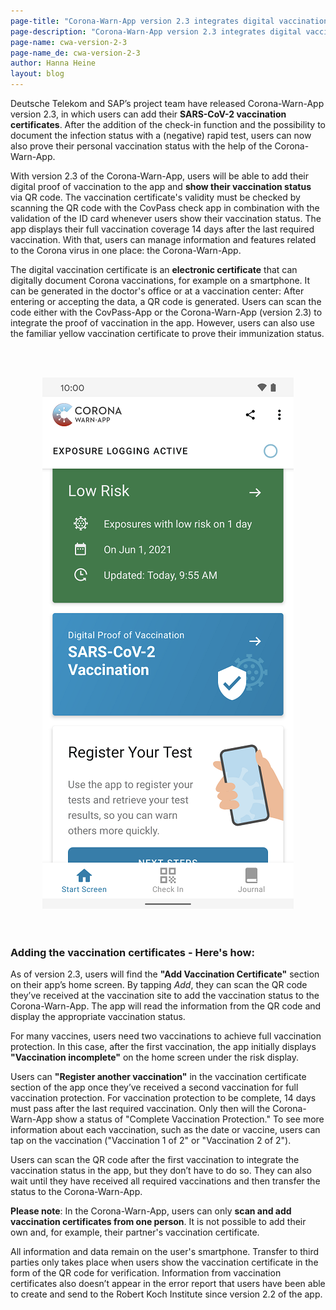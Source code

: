 ```yaml
---
page-title: "Corona-Warn-App version 2.3 integrates digital vaccination certificates"
page-description: "Corona-Warn-App version 2.3 integrates digital vaccination certificates"
page-name: cwa-version-2-3
page-name_de: cwa-version-2-3
author: Hanna Heine
layout: blog
---
```


Deutsche Telekom and SAP’s project team have released Corona-Warn-App version 2.3, in which users can add their **SARS-CoV-2 vaccination certificates**. After the addition of the check-in function and the possibility to document the infection status with a (negative) rapid test, users can now also prove their personal vaccination status with the help of the Corona-Warn-App.

<!-- overview -->

With version 2.3 of the Corona-Warn-App, users will be able to add their digital proof of vaccination to the app and **show their vaccination status** via QR code. The vaccination certificate's validity must be checked by scanning the QR code with the CovPass check app in combination with the validation of the ID card whenever users show their vaccination status. The app displays their full vaccination coverage 14 days after the last required vaccination. With that, users can manage information and features related to the Corona virus in one place: the Corona-Warn-App.

The digital vaccination certificate is an **electronic certificate** that can digitally document Corona vaccinations, for example on a smartphone. It can be generated in the doctor's office or at a vaccination center: After entering or accepting the data, a QR code is generated. Users can scan the code either with the CovPass-App or the Corona-Warn-App (version 2.3) to integrate the proof of vaccination in the app. However, users can also use the familiar yellow vaccination certificate to prove their immunization status.

<br></br>
<center> <img src="./home_vaccination_immunity.png" title="Vaccination Immunity" style="align: center"></center>
<br></br>


### Adding the vaccination certificates - Here's how:

As of version 2.3, users will find the **"Add Vaccination Certificate"** section on their app’s home screen. By tapping *Add*, they can scan the QR code they’ve received at the vaccination site to add the vaccination status to the Corona-Warn-App. The app will read the information from the QR code and display the appropriate vaccination status. 


For many vaccines, users need two vaccinations to achieve full vaccination protection. In this case, after the first vaccination, the app initially displays **"Vaccination incomplete"** on the home screen under the risk display. 


Users can **"Register another vaccination"** in the vaccination certificate section of the app once they’ve received a second vaccination for full vaccination protection. For vaccination protection to be complete, 14 days must pass after the last required vaccination. Only then will the Corona-Warn-App show a status of "Complete Vaccination Protection." To see more information about each vaccination, such as the date or vaccine, users can tap on the vaccination ("Vaccination 1 of 2" or "Vaccination 2 of 2").


Users can scan the QR code after the first vaccination to integrate the vaccination status in the app, but they don’t have to do so. They can also wait until they have received all required vaccinations and then transfer the status to the Corona-Warn-App.

**Please note**: In the Corona-Warn-App, users can only **scan and add vaccination certificates from one person**. It is not possible to add their own and, for example, their partner's vaccination certificate. 

All information and data remain on the user's smartphone. Transfer to third parties only takes place when users show the vaccination certificate in the form of the QR code for verification. Information from vaccination certificates also doesn’t appear in the error report that users have been able to create and send to the Robert Koch Institute since version 2.2 of the app. 


